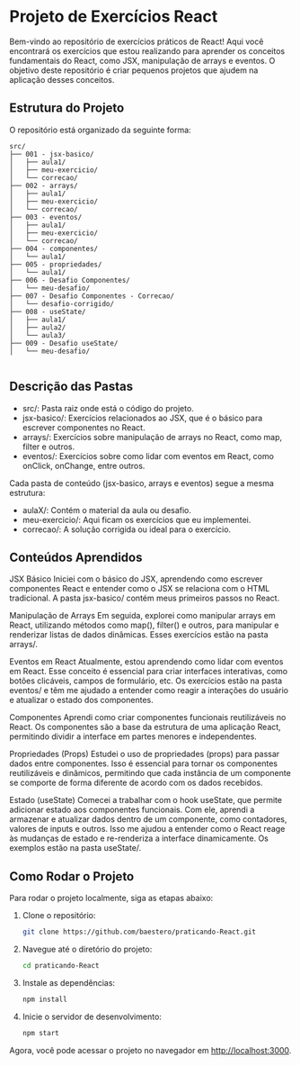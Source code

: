 # Projeto de Exercícios React

Bem-vindo ao repositório de exercícios práticos de React! Aqui você encontrará os exercícios que estou realizando para aprender os conceitos fundamentais do React, como JSX, manipulação de arrays e eventos. O objetivo deste repositório é criar pequenos projetos que ajudem na aplicação desses conceitos.

## Estrutura do Projeto

O repositório está organizado da seguinte forma:

```
src/
├── 001 - jsx-basico/
│   ├── aula1/
│   ├── meu-exercicio/
│   └── correcao/
├── 002 - arrays/
│   ├── aula1/
│   ├── meu-exercicio/
│   └── correcao/
├── 003 - eventos/
│   ├── aula1/
│   ├── meu-exercicio/
│   └── correcao/
├── 004 - componentes/
│   └── aula1/
├── 005 - propriedades/
│   └── aula1/
├── 006 - Desafio Componentes/
│   └── meu-desafio/
├── 007 - Desafio Componentes - Correcao/
│   └── desafio-corrigido/
├── 008 - useState/
│   ├── aula1/
│   ├── aula2/
│   └── aula3/
├── 009 - Desafio useState/
│   └── meu-desafio/


```

## Descrição das Pastas

- src/: Pasta raiz onde está o código do projeto.
- jsx-basico/: Exercícios relacionados ao JSX, que é o básico para escrever componentes no React.
- arrays/: Exercícios sobre manipulação de arrays no React, como map, filter e outros.
- eventos/: Exercícios sobre como lidar com eventos em React, como onClick, onChange, entre outros.

Cada pasta de conteúdo (jsx-basico, arrays e eventos) segue a mesma estrutura:

- aulaX/: Contém o material da aula ou desafio.
- meu-exercicio/: Aqui ficam os exercícios que eu implementei.
- correcao/: A solução corrigida ou ideal para o exercício.

## Conteúdos Aprendidos

JSX Básico
Iniciei com o básico do JSX, aprendendo como escrever componentes React e entender como o JSX se relaciona com o HTML tradicional. A pasta jsx-basico/ contém meus primeiros passos no React.

Manipulação de Arrays
Em seguida, explorei como manipular arrays em React, utilizando métodos como map(), filter() e outros, para manipular e renderizar listas de dados dinâmicas. Esses exercícios estão na pasta arrays/.

Eventos em React
Atualmente, estou aprendendo como lidar com eventos em React. Esse conceito é essencial para criar interfaces interativas, como botões clicáveis, campos de formulário, etc. Os exercícios estão na pasta eventos/ e têm me ajudado a entender como reagir a interações do usuário e atualizar o estado dos componentes.

Componentes
Aprendi como criar componentes funcionais reutilizáveis no React. Os componentes são a base da estrutura de uma aplicação React, permitindo dividir a interface em partes menores e independentes.

Propriedades (Props)
Estudei o uso de propriedades (props) para passar dados entre componentes. Isso é essencial para tornar os componentes reutilizáveis e dinâmicos, permitindo que cada instância de um componente se comporte de forma diferente de acordo com os dados recebidos.

Estado (useState)
Comecei a trabalhar com o hook useState, que permite adicionar estado aos componentes funcionais. Com ele, aprendi a armazenar e atualizar dados dentro de um componente, como contadores, valores de inputs e outros. Isso me ajudou a entender como o React reage às mudanças de estado e re-renderiza a interface dinamicamente. Os exemplos estão na pasta useState/.

## Como Rodar o Projeto

Para rodar o projeto localmente, siga as etapas abaixo:

1. Clone o repositório:

   ```bash
   git clone https://github.com/baestero/praticando-React.git
   ```

2. Navegue até o diretório do projeto:

   ```bash
   cd praticando-React
   ```

3. Instale as dependências:

   ```bash
   npm install
   ```

4. Inicie o servidor de desenvolvimento:

   ```bash
   npm start
   ```

Agora, você pode acessar o projeto no navegador em [http://localhost:3000](http://localhost:3000).

